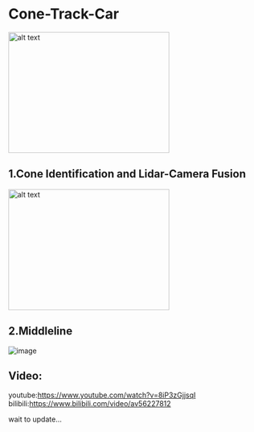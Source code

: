 # Cone-Track-Car


 <img src="https://github.com/jiawenhulu/Cone-Track-Car/blob/master/image/1.jpg" alt="alt text" width="320" height="240">
 
## 1.Cone Identification and Lidar-Camera Fusion
 <img src="https://github.com/jiawenhulu/Cone-Track-Car/blob/master/image/3.png" alt="alt text" width="320" height="240">
 
## 2.Middleline
 ![image](https://github.com/jiawenhulu/Cone-Track-Car/blob/master/image/4.png)
 
## Video:
 youtube:https://www.youtube.com/watch?v=8iP3zGjjsqI
 bilibili:https://www.bilibili.com/video/av56227812

wait to update...
